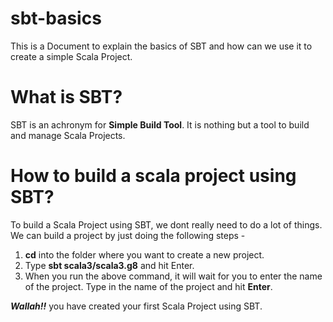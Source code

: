 # sbt-basics
This is a Document to explain the basics of SBT and how can we use it to create a simple Scala Project.

# What is SBT?

SBT is an achronym for **Simple Build Tool**. It is nothing but a tool to build and manage Scala Projects.

# How to build a scala project using SBT? 

To build a Scala Project using SBT, we dont really need to do a lot of things. We can build a project by just doing the following steps - 

1. **cd** into the folder where you want to create a new project. 
2. Type **sbt scala3/scala3.g8** and hit Enter.
3. When you run the above command, it will wait for you to enter the name of the project. Type in the name of the project and hit **Enter**.


***Wallah!!*** you have created your first Scala Project using SBT.  
